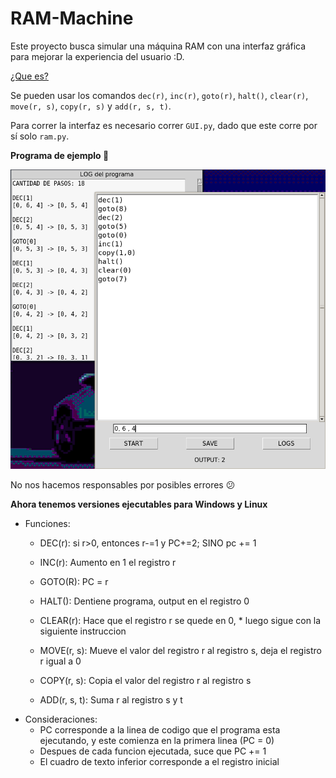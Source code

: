 # RAM-Machine
Este proyecto busca simular una máquina RAM con una interfaz gráfica para mejorar la experiencia del usuario :D.
>
[¿Que es?](https://en.wikipedia.org/wiki/Random-access_machine)
>
Se pueden usar los comandos ```dec(r)```, ```inc(r)```, ```goto(r)```, ```halt()```, ```clear(r)```, ```move(r, s)```, ```copy(r, s)``` y ```add(r, s, t)```. 
>
Para correr la interfaz es necesario correr ```GUI.py```, dado que este corre por sí solo ```ram.py```.
>
**Programa de ejemplo :eggplant:**
>
![alt text](https://github.com/v4rgas/RAM-Machine/blob/main/example/example1.png?raw=true)
>
No nos hacemos responsables por posibles errores :confused:

**Ahora tenemos versiones ejecutables para Windows y Linux**


* Funciones:

    * DEC(r): si r>0, entonces r-=1 y PC+=2; SINO pc += 1
    * INC(r): Aumento en 1 el registro r
    * GOTO(R): PC = r
    * HALT(): Dentiene programa, output en el registro 0
    * CLEAR(r): Hace que el registro r se quede en 0, * luego sigue con la siguiente instruccion
    * MOVE(r, s): Mueve el valor del registro r al registro s, deja el registro r igual a 0

    * COPY(r, s): Copia el valor del registro r al registro s

    * ADD(r, s, t): Suma r al registro s y t  
>
* Consideraciones:
    * PC corresponde a la linea de codigo que el programa esta ejecutando, y este comienza en la primera linea (PC = 0)
    * Despues de cada funcion ejecutada, suce que PC += 1
    * El cuadro de texto inferior corresponde a el registro inicial
